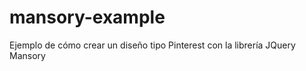 mansory-example
===============

Ejemplo de cómo crear un diseño tipo Pinterest con la librería JQuery Mansory
